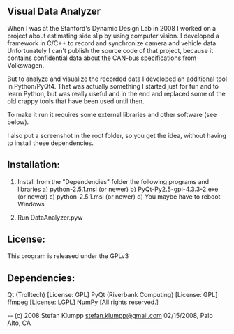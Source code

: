 Visual Data Analyzer
---------------------
When I was at the Stanford's Dynamic Design Lab in 2008 I worked on a project about estimating side slip by using computer vision. I developed a framework in C/C++ to record and synchronize camera and vehicle data. Unfortunately I can't publish the source code of that project, because it contains confidential data about the CAN-bus specifications from Volkswagen.

But to analyze and visualize the recorded data I developed an additional tool in Python/PyQt4. That was actually something I started just for fun and to learn Python, but was really useful and in the end and replaced some of the old crappy tools that have been used until then.

To make it run it requires some external libraries and other software (see below).

I also put a screenshot in the root folder, so you get the idea, without having to install these dependencies.


Installation:
--------------
1) Install from the "Dependencies" folder the following programs and libraries
	a) python-2.5.1.msi (or newer)
	b) PyQt-Py2.5-gpl-4.3.3-2.exe (or newer)
	c) python-2.5.1.msi (or newer)
	d) You maybe have to reboot Windows

2) Run DataAnalyzer.pyw


License:
--------
This program is released under the GPLv3

Dependencies:
-------------
Qt (Trolltech) [License: GPL]
PyQt (Riverbank Computing) [License: GPL]
ffmpeg [License: LGPL]
NumPy [All rights reserved.]



--
(c) 2008 Stefan Klumpp <stefan.klumpp@gmail.com>
02/15/2008, Palo Alto, CA
